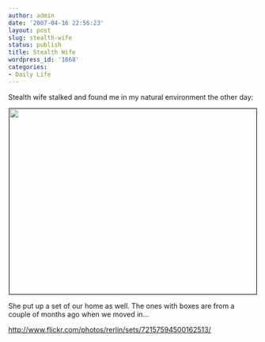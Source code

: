 ```yaml
---
author: admin
date: '2007-04-16 22:56:23'
layout: post
slug: stealth-wife
status: publish
title: Stealth Wife
wordpress_id: '1668'
categories:
- Daily Life
---
```

Stealth wife stalked and found me in my natural environment the other day:
<p align="center"><a href="http://www.flickr.com/photos/rerlin/462046201/in/set-72157594500162513"><img src="http://farm1.static.flickr.com/235/462046201_98b5d5cd0e_d.jpg" border="1" height="375" width="500" /></a></p>
She put up a set of our home as well. The ones with boxes are from a couple of months ago when we moved in...

<a href="http://www.flickr.com/photos/rerlin/sets/72157594500162513/">http://www.flickr.com/photos/rerlin/sets/72157594500162513/</a>
